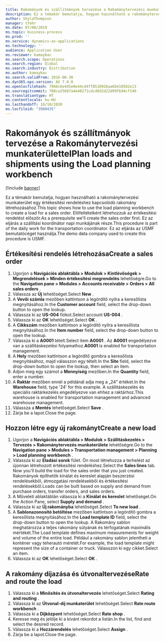 ```yaml
---
title: Rakományok és szállítmányok tervezése a Rakománytervezési munkaterülettel
description: Ez a témakör bemutatja, hogyan használható a rakománytervezési munkaterület egy értékesítési rendeléshez kapcsolódó rakomány létrehozásához.
author: ShylaThompson
manager: tfehr
ms.date: 07/08/2019
ms.topic: business-process
ms.prod: ''
ms.service: dynamics-ax-applications
ms.technology: ''
audience: Application User
ms.reviewer: kamaybac
ms.search.scope: Operations
ms.search.region: Global
ms.search.industry: Distribution
ms.author: kamaybac
ms.search.validFrom: 2016-06-30
ms.dyn365.ops.version: AX 7.0.0
ms.openlocfilehash: 7966c6e445e0e44cd4ff8518926aa6b410502e13
ms.sourcegitcommit: 708ca25687a4e48271cdcd6d2d22d99fb94cf140
ms.translationtype: HT
ms.contentlocale: hu-HU
ms.lasthandoff: 10/10/2020
ms.locfileid: "3980435"
---
```

# <a name="plan-loads-and-shipments-using-the-load-planning-workbench"></a><span data-ttu-id="49e30-103">Rakományok és szállítmányok tervezése a Rakománytervezési munkaterülettel</span><span class="sxs-lookup"><span data-stu-id="49e30-103">Plan loads and shipments using the Load planning workbench</span></span>

[!include [banner](../../includes/banner.md)]

<span data-ttu-id="49e30-104">Ez a témakör bemutatja, hogyan használható a rakománytervezési munkaterület egy értékesítési rendeléshez kapcsolódó rakomány létrehozásához.</span><span class="sxs-lookup"><span data-stu-id="49e30-104">This topic shows how to use the load planning workbench to create a load for a sales order.</span></span> <span data-ttu-id="49e30-105">Előfeltételként létrehozzuk az értékesítési rendelést először.</span><span class="sxs-lookup"><span data-stu-id="49e30-105">As a prerequisite we'll create the sales order first.</span></span> <span data-ttu-id="49e30-106">Ez az eljárás a szállítási koordinátor napi munkájának része.</span><span class="sxs-lookup"><span data-stu-id="49e30-106">This procedure is part of the daily work for the transportation coordinator.</span></span> <span data-ttu-id="49e30-107">Ez az eljárás az USMF bemutatócéget használja.</span><span class="sxs-lookup"><span data-stu-id="49e30-107">The demo data company used to create this procedure is USMF.</span></span>


## <a name="create-a-sales-order"></a><span data-ttu-id="49e30-108">Értékesítési rendelés létrehozása</span><span class="sxs-lookup"><span data-stu-id="49e30-108">Create a sales order</span></span>
1. <span data-ttu-id="49e30-109">Ugorjon a **Navigációs ablaktábla > Modulok > Kintlévőségek > Megrendelések > Minden értékesítési megrendelés** lehetőségre.</span><span class="sxs-lookup"><span data-stu-id="49e30-109">Go to the **Navigation pane > Modules > Accounts receivable > Orders > All sales orders** .</span></span>
2. <span data-ttu-id="49e30-110">Válassza az **Új** lehetőséget.</span><span class="sxs-lookup"><span data-stu-id="49e30-110">Select **New** .</span></span>
3. <span data-ttu-id="49e30-111">A **Vevői számla** mezőben kattintson a legördítő nyílra a keresőlista megnyitásához.</span><span class="sxs-lookup"><span data-stu-id="49e30-111">In the **Customer account** field, select the drop-down button to open the lookup.</span></span>
4. <span data-ttu-id="49e30-112">Válassza ki az **US-004** fiókot.</span><span class="sxs-lookup"><span data-stu-id="49e30-112">Select account **US-004** .</span></span>
5. <span data-ttu-id="49e30-113">Válassza ki az **OK** lehetőséget.</span><span class="sxs-lookup"><span data-stu-id="49e30-113">Select **OK** .</span></span>
6. <span data-ttu-id="49e30-114">A **Cikkszám** mezőben kattintson a legördítő nyílra a keresőlista megnyitásához.</span><span class="sxs-lookup"><span data-stu-id="49e30-114">In the **Item number** field, select the drop-down button to open the lookup.</span></span>
7. <span data-ttu-id="49e30-115">Válassza ki a **A0001** tételt.</span><span class="sxs-lookup"><span data-stu-id="49e30-115">Select item **A0001** .</span></span> <span data-ttu-id="49e30-116">Az **A0001** engedélyezve van a szállításkezelési folyamathoz.</span><span class="sxs-lookup"><span data-stu-id="49e30-116">**A0001** is enabled for transportation management.</span></span>  
8. <span data-ttu-id="49e30-117">A **Hely** mezőben kattintson a legördítő gombra a keresőlista megnyitásához, majd válasszon egy tételt.</span><span class="sxs-lookup"><span data-stu-id="49e30-117">In the **Site** field, select the drop-down button to open the lookup, then select an item.</span></span>
9. <span data-ttu-id="49e30-118">Adjon meg egy számot a **Mennyiség** mezőben.</span><span class="sxs-lookup"><span data-stu-id="49e30-118">In the **Quantity** field, enter a number.</span></span>
10. <span data-ttu-id="49e30-119">A **Raktár** mezőben ennél a példánál adja meg a „24” értéket.</span><span class="sxs-lookup"><span data-stu-id="49e30-119">In the **Warehouse** field, type '24' for this example.</span></span> <span data-ttu-id="49e30-120">A szállításkezelés és speciális raktárkezelés engedélyezve van ehhez a raktárhoz.</span><span class="sxs-lookup"><span data-stu-id="49e30-120">This warehouse is enabled for transportation management and advanced warehouse management.</span></span>  
11. <span data-ttu-id="49e30-121">Válassza a **Mentés** lehetőséget.</span><span class="sxs-lookup"><span data-stu-id="49e30-121">Select **Save** .</span></span>
12. <span data-ttu-id="49e30-122">Zárja be a lapot.</span><span class="sxs-lookup"><span data-stu-id="49e30-122">Close the page.</span></span>

## <a name="create-a-new-load"></a><span data-ttu-id="49e30-123">Hozzon létre egy új rakományt</span><span class="sxs-lookup"><span data-stu-id="49e30-123">Create a new load</span></span>
1. <span data-ttu-id="49e30-124">Ugorjon a **Navigációs ablaktábla > Modulok > Szállításkezelés > Tervezés > Rakománytervezés munkaterülete** lehetőségre.</span><span class="sxs-lookup"><span data-stu-id="49e30-124">Go to the **Navigation pane > Modules > Transportation management > Planning > Load planning workbench** .</span></span>
2. <span data-ttu-id="49e30-125">Válassza ki az **Eladási sorok** fület. Ön most létrehozza a terhelést az újonnan létrehozott értékesítési rendeléshez.</span><span class="sxs-lookup"><span data-stu-id="49e30-125">Select the **Sales lines** tab. Now you'll build the load for the sales order that you just created.</span></span> <span data-ttu-id="49e30-126">Rakományok építhetők kínálat és kereslet alapján beszerzési rendelésekből, átmozgatási rendelésekből és értékesítési rendelésekből.</span><span class="sxs-lookup"><span data-stu-id="49e30-126">Loads can be built based on supply and demand from purchase orders, transfer orders, and sales orders.</span></span>  
3. <span data-ttu-id="49e30-127">A Műveleti ablaktáblán válassza ki a **Kínálat és kereslet** lehetőséget.</span><span class="sxs-lookup"><span data-stu-id="49e30-127">On the Action Pane, select **Supply and demand** .</span></span>
4. <span data-ttu-id="49e30-128">Válassza ki az **Új rakományba** lehetőséget.</span><span class="sxs-lookup"><span data-stu-id="49e30-128">Select **To new load** .</span></span>
5. <span data-ttu-id="49e30-129">A **Sablonazonosító betöltése** mezőben kattintson a legördítő gombra a keresőlista megnyitásához.</span><span class="sxs-lookup"><span data-stu-id="49e30-129">In the **Load template ID** field, select the drop-down button to open the lookup.</span></span> <span data-ttu-id="49e30-130">A Rakomány sablon meghatározza a teljes rakomány súlyának és térfogatának maximális mértékét.</span><span class="sxs-lookup"><span data-stu-id="49e30-130">The Load template defines maximum measurements for weight and volume of the entire load.</span></span> <span data-ttu-id="49e30-131">Például a rakomány sablon jelentheti a konténer vagy teherautó méretét.</span><span class="sxs-lookup"><span data-stu-id="49e30-131">For example, the load template might represent the size of a container or truck.</span></span> <span data-ttu-id="49e30-132">Válasszon ki egy cikket.</span><span class="sxs-lookup"><span data-stu-id="49e30-132">Select an item.</span></span>
6. <span data-ttu-id="49e30-133">Válassza ki az **OK** lehetőséget.</span><span class="sxs-lookup"><span data-stu-id="49e30-133">Select **OK** .</span></span>

## <a name="rate-and-route-the-load"></a><span data-ttu-id="49e30-134">A rakomány díjazása és útvonaltervezése</span><span class="sxs-lookup"><span data-stu-id="49e30-134">Rate and route the load</span></span>
1. <span data-ttu-id="49e30-135">Válassza ki a **Minősítés és útvonaltervezés** lehetőséget.</span><span class="sxs-lookup"><span data-stu-id="49e30-135">Select **Rating and routing** .</span></span>
2. <span data-ttu-id="49e30-136">Válassza ki az **Útvonal-díj munkaterület** lehetőséget.</span><span class="sxs-lookup"><span data-stu-id="49e30-136">Select **Rate route workbench** .</span></span>
3. <span data-ttu-id="49e30-137">Válassza ki a **Díjközpont** lehetőséget.</span><span class="sxs-lookup"><span data-stu-id="49e30-137">Select **Rate shop** .</span></span>
4. <span data-ttu-id="49e30-138">Keresse meg és jelölje ki a kívánt rekordot a listán.</span><span class="sxs-lookup"><span data-stu-id="49e30-138">In the list, find and select the desired record.</span></span>
5. <span data-ttu-id="49e30-139">Válassza ki a **Hozzárendelés** lehetőséget.</span><span class="sxs-lookup"><span data-stu-id="49e30-139">Select **Assign** .</span></span>
6. <span data-ttu-id="49e30-140">Zárja be a lapot.</span><span class="sxs-lookup"><span data-stu-id="49e30-140">Close the page.</span></span>

